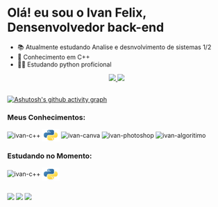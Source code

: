 # Olá! eu sou o Ivan Felix, Densenvolvedor back-end

 * 📚 Atualmente estudando Analise e desnvolvimento de sistemas 1/2
 * 📖 Conhecimento em C++
 * 👨‍💻 Estudando python proficional 
 

<div align="center">
  <a href="https://github.com/Ivanfelix93">
  <img height="180em" src="https://github-readme-stats.vercel.app/api?username=Ivanfelix93&show_icons=true&theme=great-gatsby&include_all_commits=true&count_private=true"/>
  <img height="180em" src="https://github-readme-stats.vercel.app/api/top-langs/?username=Ivanfelix93&layout=compact&langs_count=7&theme=great-gatsby"/>
</div>

<div style="display: inline_block"><br>
  
  [![Ashutosh's github activity graph](https://activity-graph.herokuapp.com/graph?username=Ivanfelix93&bg_color=080808&color=9c9c9c&line=e6c10a&point=fafafa&area=true&hide_border=true)](https://github.com/ashutosh00710/github-readme-activity-graph)
  
   ### Meus Conhecimentos:
  <img align="center" alt="ivan-c++" height="30" width="40" src="https://cdn.jsdelivr.net/gh/devicons/devicon/icons/cplusplus/cplusplus-original.svg" />
  <img align="center" alt="ivan-python" height="30" width="40" src="https://raw.githubusercontent.com/devicons/devicon/master/icons/python/python-original.svg">
  <img align="center" alt="ivan-canva" height="30" width="40" src="https://cdn.jsdelivr.net/gh/devicons/devicon/icons/canva/canva-original.svg" />
  <img align="center" alt="ivan-photoshop" height="30" width="40" src="https://cdn.jsdelivr.net/gh/devicons/devicon/icons/photoshop/photoshop-plain.svg" />
  <img align="center" alt="ivan-algoritimo" height="30" width="40" src="https://cdn.jsdelivr.net/gh/devicons/devicon/icons/thealgorithms/thealgorithms-original.svg" />
  
</div>
  
  ### Estudando no Momento:
  <img align="center" alt="ivan-c++" height="30" width="40" src="https://cdn.jsdelivr.net/gh/devicons/devicon/icons/cplusplus/cplusplus-original.svg" /> <img align="center" alt="ivan-python" height="30" width="40" src="https://raw.githubusercontent.com/devicons/devicon/master/icons/python/python-original.svg">

<div> 

##
  
 <a href="https://www.linkedin.com/in/ivan-felix-2b1901128" target="_blank"><img src="https://img.shields.io/badge/-LinkedIn-%230077B5?style=for-the-badge&logo=linkedin&logoColor=white" target="_blank"></a> 
  <a href = "felix.ivan.93@outlook.com"><img src="https://img.shields.io/badge/Microsoft_Outlook-0078D4?style=for-the-badge&logo=microsoft-outlook&logoColor=white" target="_blank"></a>
<a href="https://discord.com/channels/@me" target="_blank"><img src="https://img.shields.io/badge/Discord-7289DA?style=for-the-badge&logo=discord&logoColor=white" target="_blank"></a> 
 
</div>
